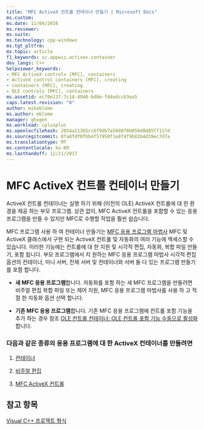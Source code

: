 ```yaml
---
title: "MFC ActiveX 컨트롤 컨테이너 만들기 | Microsoft Docs"
ms.custom: 
ms.date: 11/04/2016
ms.reviewer: 
ms.suite: 
ms.technology: cpp-windows
ms.tgt_pltfrm: 
ms.topic: article
f1_keywords: vc.appwiz.activex.container
dev_langs: C++
helpviewer_keywords:
- MFC ActiveX controls [MFC], containers
- ActiveX control containers [MFC], creating
- containers [MFC], creating
- OLE controls [MFC], containers
ms.assetid: ec70e137-7c14-4940-bd0e-fd4edcc63ea5
caps.latest.revision: "8"
author: mikeblome
ms.author: mblome
manager: ghogen
ms.workload: cplusplus
ms.openlocfilehash: 2054a11365cc6f9db7a5608f0b056d0d85ff117d
ms.sourcegitcommit: 8fa8fdf0fbb4f57950f1e8f4f9b81b4d39ec7d7a
ms.translationtype: MT
ms.contentlocale: ko-KR
ms.lasthandoff: 12/21/2017
---
```

# <a name="creating-an-mfc-activex-control-container"></a>MFC ActiveX 컨트롤 컨테이너 만들기
ActiveX 컨트롤 컨테이너는 실행 하기 위해 (이전의 OLE) ActiveX 컨트롤에 대 한 환경을 제공 하는 부모 프로그램. 상관 없이, MFC ActiveX 컨트롤을 포함할 수 있는 응용 프로그램을 만들 수 있지만 MFC로 수행할 작업을 훨씬 쉽습니다.  
  
 MFC 프로그램 사용 하 여 컨테이너 만들기는 [MFC 응용 프로그램 마법사](../../mfc/reference/mfc-application-wizard.md) MFC 및 ActiveX 클래스에서 구현 되는 ActiveX 컨트롤 및 자동화의 여러 기능에 액세스할 수 있습니다. 이러한 기능에는 컨트롤에 대 한 지원 및 시각적 편집, 자동화, 복합 파일 만들기, 포함 됩니다. 부모 프로그램에서 지 원하는 MFC 응용 프로그램 마법사 시각적 편집 옵션의 컨테이너, 미니 서버, 전체 서버 및 컨테이너와 서버 둘 다 있는 프로그램 만들기를 포함 합니다.  
  
-   **새 MFC 응용 프로그램**합니다. 자동화를 포함 하는 새 MFC 프로그램을 만들려면 비주얼 편집 복합 파일 또는 제어 지원, MFC 응용 프로그램 마법사를 사용 하 고 적절 한 자동화 옵션 선택 합니다.  
  
-   **기존 MFC 응용 프로그램**합니다. 기존 MFC 응용 프로그램에 컨트롤 포함 기능을 추가 하는 경우 참조 [OLE 컨트롤 컨테이너: OLE 컨트롤 포함 기능 수동으로 활성화](../../mfc/activex-control-containers-manually-enabling-activex-control-containment.md)합니다.  
  
### <a name="to-create-an-activex-container-for-any-of-the-following-types-of-applications"></a>다음과 같은 종류의 응용 프로그램에 대 한 ActiveX 컨테이너를 만들려면  
  
1.  [컨테이너](../../mfc/containers.md)  
  
2.  [비주얼 편집](../../mfc/ole-mfc.md)  
  
3.  [MFC ActiveX 컨트롤](../../mfc/mfc-activex-controls.md)  
  
## <a name="see-also"></a>참고 항목  
 [Visual C++ 프로젝트 형식](../../ide/visual-cpp-project-types.md)

